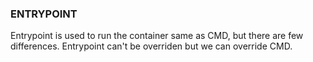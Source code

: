 ### ENTRYPOINT
Entrypoint is used to run the container same as CMD, but there are few differences. 
Entrypoint can't be overriden but we can override CMD.
